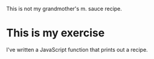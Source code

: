 This is not my grandmother's m. sauce recipe.

# This is my exercise

I've written a JavaScript function that prints out a recipe.
